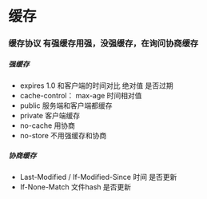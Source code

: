 # 缓存 

### 缓存协议 有强缓存用强，没强缓存，在询问协商缓存

##### 强缓存
- expires 1.0 和客户端的时间对比 绝对值  是否过期
- cache-control：  max-age 时间相对值
- public   服务端和客户端都缓存
- private  客户端缓存
- no-cache 用协商
- no-store 不用强缓存和协商

##### 协商缓存
- Last-Modified / If-Modified-Since 时间  是否更新
- If-None-Match 文件hash  是否更新